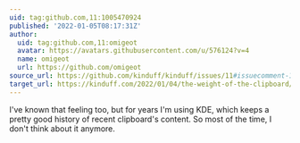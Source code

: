 ```yaml
---
uid: tag:github.com,11:1005470924
published: '2022-01-05T08:17:31Z'
author:
  uid: tag:github.com,11:omigeot
  avatar: https://avatars.githubusercontent.com/u/576124?v=4
  name: omigeot
  url: https://github.com/omigeot
source_url: https://github.com/kinduff/kinduff/issues/11#issuecomment-1005470924
target_url: https://kinduff.com/2022/01/04/the-weight-of-the-clipboard/
---
```


I've known that feeling too, but for years I'm using KDE, which keeps a pretty good history of recent clipboard's content. So most of the time, I don't think about it anymore.

